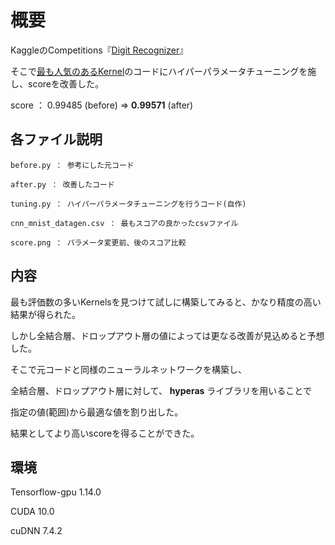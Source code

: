 概要
====

KaggleのCompetitions『[Digit Recognizer](https://www.kaggle.com/c/digit-recognizer)』

そこで[最も人気のあるKernel](https://www.kaggle.com/yassineghouzam/introduction-to-cnn-keras-0-997-top-6)のコードにハイパーパラメータチューニングを施し、scoreを改善した。

score ： 0.99485 (before) ⇒ __0.99571__ (after) 

## 各ファイル説明

    before.py ： 参考にした元コード

    after.py ： 改善したコード

    tuning.py ： ハイパーパラメータチューニングを行うコード(自作)

    cnn_mnist_datagen.csv ： 最もスコアの良かったcsvファイル

    score.png ： パラメータ変更前、後のスコア比較

## 内容

最も評価数の多いKernelsを見つけて試しに構築してみると、かなり精度の高い結果が得られた。

しかし全結合層、ドロップアウト層の値によっては更なる改善が見込めると予想した。

そこで元コードと同様のニューラルネットワークを構築し、

全結合層、ドロップアウト層に対して、 __hyperas__ ライブラリを用いることで

指定の値(範囲)から最適な値を割り出した。

結果としてより高いscoreを得ることができた。

## 環境

Tensorflow-gpu 1.14.0

CUDA 10.0

cuDNN 7.4.2

